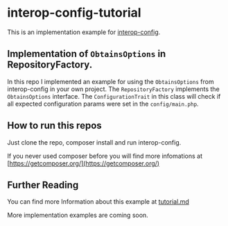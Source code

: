 # interop-config-tutorial
This is an implementation example for [interop-config](https://github.com/sandrokeil/interop-config).

## Implementation of `ObtainsOptions` in RepositoryFactory. 
In this repo I implemented an example for using the `ObtainsOptions` 
from interop-config in your own project. The `RepositoryFactory` implements the `ObtainsOptions` interface. 
The `ConfigurationTrait`  in this class will check if all expected configuration params were set in the `config/main.php`. 

## How to run this repos
Just clone the repo, composer install and run interop-config. 

If you never used composer before you will find more infomations at [https://getcomposer.org/](https://getcomposer.org/)

## Further Reading
You can find more Information about this example at [tutorial.md](https://github.com/sandrokeil/interop-config/blob/master/doc/book/tutorial.md)


More implementation examples are coming soon.